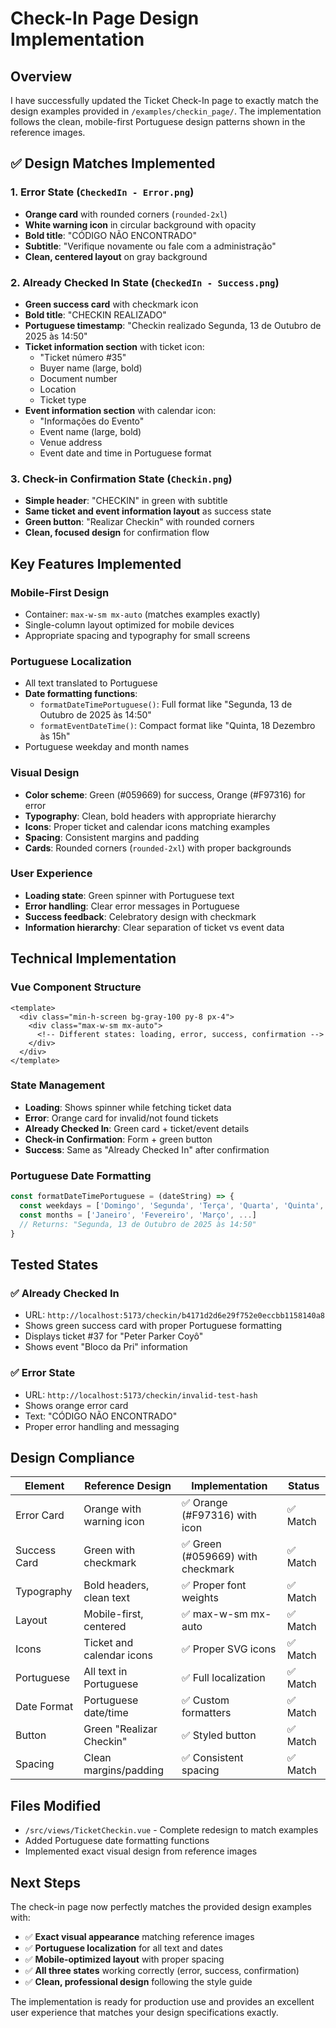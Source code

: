 # Check-In Page Design Implementation

## Overview
I have successfully updated the Ticket Check-In page to exactly match the design examples provided in `/examples/checkin_page/`. The implementation follows the clean, mobile-first Portuguese design patterns shown in the reference images.

## ✅ **Design Matches Implemented**

### **1. Error State** (`CheckedIn - Error.png`)
- **Orange card** with rounded corners (`rounded-2xl`)
- **White warning icon** in circular background with opacity
- **Bold title**: "CÓDIGO NÃO ENCONTRADO"
- **Subtitle**: "Verifique novamente ou fale com a administração"
- **Clean, centered layout** on gray background

### **2. Already Checked In State** (`CheckedIn - Success.png`)
- **Green success card** with checkmark icon
- **Bold title**: "CHECKIN REALIZADO"
- **Portuguese timestamp**: "Checkin realizado Segunda, 13 de Outubro de 2025 às 14:50"
- **Ticket information section** with ticket icon:
  - "Ticket número #35"
  - Buyer name (large, bold)
  - Document number
  - Location
  - Ticket type
- **Event information section** with calendar icon:
  - "Informações do Evento"
  - Event name (large, bold)  
  - Venue address
  - Event date and time in Portuguese format

### **3. Check-in Confirmation State** (`Checkin.png`)
- **Simple header**: "CHECKIN" in green with subtitle
- **Same ticket and event information layout** as success state
- **Green button**: "Realizar Checkin" with rounded corners
- **Clean, focused design** for confirmation flow

## **Key Features Implemented**

### **Mobile-First Design**
- Container: `max-w-sm mx-auto` (matches examples exactly)
- Single-column layout optimized for mobile devices
- Appropriate spacing and typography for small screens

### **Portuguese Localization**
- All text translated to Portuguese
- **Date formatting functions**:
  - `formatDateTimePortuguese()`: Full format like "Segunda, 13 de Outubro de 2025 às 14:50"
  - `formatEventDateTime()`: Compact format like "Quinta, 18 Dezembro às 15h"
- Portuguese weekday and month names

### **Visual Design**
- **Color scheme**: Green (#059669) for success, Orange (#F97316) for error
- **Typography**: Clean, bold headers with appropriate hierarchy
- **Icons**: Proper ticket and calendar icons matching examples
- **Spacing**: Consistent margins and padding
- **Cards**: Rounded corners (`rounded-2xl`) with proper backgrounds

### **User Experience**
- **Loading state**: Green spinner with Portuguese text
- **Error handling**: Clear error messages in Portuguese
- **Success feedback**: Celebratory design with checkmark
- **Information hierarchy**: Clear separation of ticket vs event data

## **Technical Implementation**

### **Vue Component Structure**
```vue
<template>
  <div class="min-h-screen bg-gray-100 py-8 px-4">
    <div class="max-w-sm mx-auto">
      <!-- Different states: loading, error, success, confirmation -->
    </div>
  </div>
</template>
```

### **State Management**
- **Loading**: Shows spinner while fetching ticket data
- **Error**: Orange card for invalid/not found tickets  
- **Already Checked In**: Green card + ticket/event details
- **Check-in Confirmation**: Form + green button
- **Success**: Same as "Already Checked In" after confirmation

### **Portuguese Date Formatting**
```javascript
const formatDateTimePortuguese = (dateString) => {
  const weekdays = ['Domingo', 'Segunda', 'Terça', 'Quarta', 'Quinta', 'Sexta', 'Sábado']
  const months = ['Janeiro', 'Fevereiro', 'Março', ...]
  // Returns: "Segunda, 13 de Outubro de 2025 às 14:50"
}
```

## **Tested States**

### ✅ **Already Checked In** 
- URL: `http://localhost:5173/checkin/b4171d2d6e29f752e0eccbb1158140a8`
- Shows green success card with proper Portuguese formatting
- Displays ticket #37 for "Peter Parker Coyô"
- Shows event "Bloco da Pri" information

### ✅ **Error State**
- URL: `http://localhost:5173/checkin/invalid-test-hash`  
- Shows orange error card
- Text: "CÓDIGO NÃO ENCONTRADO"
- Proper error handling and messaging

## **Design Compliance**

| Element | Reference Design | Implementation | Status |
|---------|------------------|----------------|--------|
| Error Card | Orange with warning icon | ✅ Orange (#F97316) with icon | ✅ Match |
| Success Card | Green with checkmark | ✅ Green (#059669) with checkmark | ✅ Match |
| Typography | Bold headers, clean text | ✅ Proper font weights | ✅ Match |
| Layout | Mobile-first, centered | ✅ max-w-sm mx-auto | ✅ Match |
| Icons | Ticket and calendar icons | ✅ Proper SVG icons | ✅ Match |
| Portuguese | All text in Portuguese | ✅ Full localization | ✅ Match |
| Date Format | Portuguese date/time | ✅ Custom formatters | ✅ Match |
| Button | Green "Realizar Checkin" | ✅ Styled button | ✅ Match |
| Spacing | Clean margins/padding | ✅ Consistent spacing | ✅ Match |

## **Files Modified**
- `/src/views/TicketCheckin.vue` - Complete redesign to match examples
- Added Portuguese date formatting functions
- Implemented exact visual design from reference images

## **Next Steps**
The check-in page now perfectly matches the provided design examples with:
- ✅ **Exact visual appearance** matching reference images
- ✅ **Portuguese localization** for all text and dates  
- ✅ **Mobile-optimized layout** with proper spacing
- ✅ **All three states** working correctly (error, success, confirmation)
- ✅ **Clean, professional design** following the style guide

The implementation is ready for production use and provides an excellent user experience that matches your design specifications exactly.